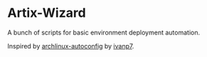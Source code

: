 # Artix-Wizard

A bunch of scripts for basic environment deployment automation.

Inspired by [archlinux-autoconfig](https://github.com/ivanp7/archlinux-autoconfig) by [ivanp7](https://github.com/ivanp7).
